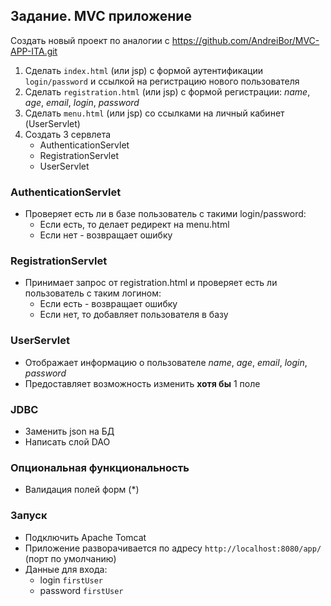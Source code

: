 ## Задание. MVC приложение

Создать новый проект по аналогии с https://github.com/AndreiBor/MVC-APP-ITA.git

1) Сделать `index.html` (или jsp) с формой аутентификации `login/password` и ссылкой на регистрацию нового пользователя
2) Сделать `registration.html` (или jsp) с формой регистрации: _name_, _age_, _email_, _login_, _password_
3) Сделать `menu.html` (или jsp) со ссылками на личный кабинет (UserServlet)
4) Создать 3 сервлета
   - AuthenticationServlet
   - RegistrationServlet
   - UserServlet

### AuthenticationServlet
- Проверяет есть ли в базе пользователь с такими login/password:
  - Если есть, то делает редирект на menu.html
  - Если нет - возвращает ошибку

### RegistrationServlet
- Принимает запрос от registration.html и проверяет есть ли пользователь с таким логином:
  - Если есть - возвращает ошибку
  - Если нет, то добавляет пользователя в базу

### UserServlet
- Отображает информацию о пользователе _name_, _age_, _email_, _login_, _password_
- Предоставляет возможность изменить **хотя бы** 1 поле

### JDBC
- Заменить json на БД
- Написать слой DAO

### Опциональная функциональность
- Валидация полей форм (*)

### Запуск
- Подключить Apache Tomcat
- Приложение разворачивается по адресу `http://localhost:8080/app/` (порт по умолчанию)
- Данные для входа: 
  - login `firstUser`
  - password `firstUser`
